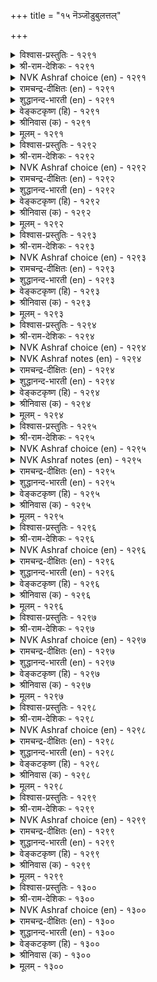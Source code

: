 +++
title = "१५ नॆञ्जॊडुबुलत्तल्"

+++


<details><summary>विश्वास-प्रस्तुतिः - १२९१</summary>

अवर्नॆञ्जु अवर्क्कादल् कण्डुम् ऎवऩ्नॆञ्जे
नीऎमक्कु आगा तदु। १२९१
</details>

<details><summary>श्री-राम-देशिकः - १२९१</summary>

विस्मृत नः प्रियाधीनं वर्तते तस्य मानसम् ।  
स्थित्वा त्वं मद्धशे चित्त ! न साह्यं कुरुषे मम ॥ १२९१॥
</details>

<details><summary>NVK Ashraf choice (en) - १२९१</summary>

१२९१
My heart! You see his heart and stand by him,
But why don’t you stand by me? *
(W.H. Drew and J. Lazarus)
</details>

<details><summary>रामचन्द्र-दीक्षितः (en) - १२९१</summary>

1291 avarneñcu avarkkātal kaṇṭum evaṉneñcē  
nīemakku ākā tatu.

1291\. O! My heart, though you know that my husband’s heart thinks only o^ himself, how is it you think of him and not of me?  
</details>

<details><summary>शुद्धानन्द-भारती (en) - १२९१</summary>

1\. அவர்நெஞ்சு அவர்க்காதல் கண்டும் எவன்நெஞ்சே  
நீஎமக்கு ஆகா தது.  
You see, his heart is his alone;  
Why not my heart be all my own?        1291  
</details>

<details><summary>वेङ्कटकृष्ण (हि) - १२९१</summary>

1291
उनका दिल उनका रहा, देते उनका साथ ।  
उसे देख भी, हृदय तू, क्यों नहिं मेरे साथ ॥
</details>

<details><summary>श्रीनिवास (क) - १२९१</summary>

1291. ओ हृदयवे, अवर हृदयवु (नन्नन्नु निर्लक्षिसि) अवर इच्छिगनु गुणवागि नडॆयुत्तिरुवुदन्नु तिळिदू नीनु
नन्न सङ्गातियागिरदॆ अवरॆडॆगॆ हारुत्तिरुवॆयेकॆ?

</details>

<details><summary>मूलम् - १२९१</summary>

अवर्नॆञ्जु अवर्क्कादल् कण्डुम् ऎवऩ्नॆञ्जे
नीऎमक्कु आगा तदु। १२९१
</details>

<details><summary>विश्वास-प्रस्तुतिः - १२९२</summary>

उऱाअ तवर्क्कण्ड कण्णुम् अवरैच्
चॆऱाअरॆऩच् चेऱियॆऩ् नॆञ्जु। १२९२
</details>

<details><summary>श्री-राम-देशिकः - १२९२</summary>

कामुको न वृणोत्यस्मानिति ज्ञात्वापि हे मनः ।  
न स कुप्येदिति धिया त्वं प्रयासि तदन्तिकम् ॥ १२९२॥
</details>

<details><summary>NVK Ashraf choice (en) - १२९२</summary>

१२९२
My heart! Having seen his indifference,
Why do you go after him in hope? *
(P.S. Sundaram), (K. Krishnaswamy & Vijaya Ramkumar)
</details>

<details><summary>रामचन्द्र-दीक्षितः (en) - १२९२</summary>

1292 uṟāa tavarkaṇṭa kaṇṇum avaraic  
ceṟāareṉac cēṟieṉ neñcu.

1292\. O! My heart, knowing that he has no thought for you, still you run after him expecting no refusal.  
</details>

<details><summary>शुद्धानन्द-भारती (en) - १२९२</summary>

2\. உறாஅ தவர்கண்ட கண்ணும் அவரைச்  
செறாஅரெனச் சேறிஎன் நெஞ்சு.  
O heart, you see how he slights me  
Yet you clasp him as if friendly.        1292  
</details>

<details><summary>वेङ्कटकृष्ण (हि) - १२९२</summary>

1292
प्रिय को निर्मम देख भी, ‘वे नहिं हो नाराज़’ ।  
यों विचार कर तू चला, रे दिल, उनके पास ॥
</details>

<details><summary>श्रीनिवास (क) - १२९२</summary>

1292. नन्न हृदयवे! अवरु नन्न मेलॆ प्रीति इल्लद कटुकरॆन्दु तिळिदू नीनु अवरु कोपिसलाररॆन्दु
भाविसि अवरन्नु सेरिकॊळ्ळुत्तिद्दिये!

</details>

<details><summary>मूलम् - १२९२</summary>

उऱाअ तवर्क्कण्ड कण्णुम् अवरैच्
चॆऱाअरॆऩच् चेऱियॆऩ् नॆञ्जु। १२९२
</details>

<details><summary>विश्वास-प्रस्तुतिः - १२९३</summary>

कॆट्टार्क्कु नट्टार्इल् ऎऩ्पदो नॆञ्जेनी
पॆट्टाङ्गु अवर्बिऩ् सॆलल्। १२९३
</details>

<details><summary>श्री-राम-देशिकः - १२९३</summary>

मां विहाय यथेच्छं हि प्रयासि त्वं प्रियं प्रति ।  
न सन्ति मित्राण्यार्तानामिति किं मन्यसे मनः ! ॥ १२९३॥
</details>

<details><summary>NVK Ashraf choice (en) - १२९३</summary>

१२९३
O my heart! Is it because the fallen have no friends
That you madly run after him?
( Shuddhananda Bharatiar), (N.V.K. Ashraf)
</details>

<details><summary>रामचन्द्र-दीक्षितः (en) - १२९३</summary>

1293 keṭṭārkku naṭṭāril eṉpatō neñcēnī  
peṭṭāṅku avarpiṉ celal.

1293\. 0! My heart, you go after him without my permission. Is it because none will befriend those in adversity?  
</details>

<details><summary>शुद्धानन्द-भारती (en) - १२९३</summary>

3\. கெட்டார்க்கு நட்டார்இல் என்பதோ நெஞ்சேநீ  
பெட்டாங்கு அவர்பின் செலல்.  
You follow him at will. Is it  
"The fallen have no friends" my heart?        1293  
</details>

<details><summary>वेङ्कटकृष्ण (हि) - १२९३</summary>

1293
रे दिल, जो हैं कष्ट में, उनके हैं नहिं इष्ट ।  
सो क्या उनका पिछलगा, बना यथा निज इष्ट ॥
</details>

<details><summary>श्रीनिवास (क) - १२९३</summary>

1293. हृदयवे! नीनु इच्छिसिद रीतियल्लिये अवर हिन्द होगलॆळसुवुदु "कॆट्टवङ्गॆ कॆळॆयिल्ल" ऎम्ब
भावनॆयिन्दले अल्लवॆ?

</details>

<details><summary>मूलम् - १२९३</summary>

कॆट्टार्क्कु नट्टार्इल् ऎऩ्पदो नॆञ्जेनी
पॆट्टाङ्गु अवर्बिऩ् सॆलल्। १२९३
</details>

<details><summary>विश्वास-प्रस्तुतिः - १२९४</summary>

इऩिअऩ्ऩ निऩ्ऩॊडु सूऴ्वार्यार् नॆञ्जे
तुऩिसॆय्दु तुव्वाय्गाण् मऱ्ऱु। १२९४
</details>

<details><summary>श्री-राम-देशिकः - १२९४</summary>

विप्रलम्भमकृत्वैव तेन भोगं तु वाञ्छसि ।  
चित्त ! को वा त्वया सार्ध विचारं कर्तुमीहते ॥ १२९४॥
</details>

<details><summary>NVK Ashraf choice (en) - १२९४</summary>

१२९४
Who will consult you hereafter, my heart,
Having failed to sulk before yielding? *
(M.S. Poornalingam Pillai), (P.S. Sundaram)
</details>

<details><summary>NVK Ashraf notes (en) - १२९४</summary>

१२९४. Compare with १२८४. "My friend, I went all set to quarrel, but my heart forgot and clasped him" - (P.S. Sundaram)
</details>

<details><summary>रामचन्द्र-दीक्षितः (en) - १२९४</summary>

1294 iṉiaṉṉa niṉṉoṭu cūḻvāryār neñcē  
tuṉiceytu tuvvāykāṇ maṟṟu.

1294\. O! My heart, if you see him, you do not resent his faults. Who can consult you for advice?  
</details>

<details><summary>शुद्धानन्द-भारती (en) - १२९४</summary>

4\. இனிஅன்ன நின்னோடு சூழ்வார்யார் நெஞ்சே  
துனிசெய்து துவ்வாய்காண் மற்று.  
You won't sulk first and then submit  
Who will then consult you, my heart?        1294  
</details>

<details><summary>वेङ्कटकृष्ण (हि) - १२९४</summary>

1294
रे दिल तू तो रूठ कर, बाद न ले सुख-स्वाद ।  
तुझसे कौन करे अभी, तत्सम्बन्धी बात ॥
</details>

<details><summary>श्रीनिवास (क) - १२९४</summary>

1294. हृदयवे! प्रियतमनॊडनॆ नीनु मॊदलु मुनिसिकॊण्डु आ नन्तरवे सुखवुण्णलॆळसिदॆ; इन्नु मुन्दॆ
अन्थ सन्निवेशगळल्लि निन्नॊडनॆ समालोचिसुववरु यारु?

</details>

<details><summary>मूलम् - १२९४</summary>

इऩिअऩ्ऩ निऩ्ऩॊडु सूऴ्वार्यार् नॆञ्जे
तुऩिसॆय्दु तुव्वाय्गाण् मऱ्ऱु। १२९४
</details>

<details><summary>विश्वास-प्रस्तुतिः - १२९५</summary>

पॆऱाअमै अञ्जुम् पॆऱिऩ्पिरिवु अञ्जुम्
अऱाअ इडुम्बैत्तॆऩ् नॆञ्जु। १२९५
</details>

<details><summary>श्री-राम-देशिकः - १२९५</summary>

अप्राप्ते नायके तस्य प्राप्त्यर्थ, प्राप्त्यनन्तरम् ।  
वियोगभीत्या चेत्येवं सर्वदा खिद्यते मनः ॥ १२९५॥
</details>

<details><summary>NVK Ashraf choice (en) - १२९५</summary>

१२९५
Anxious of not getting, and of losing when got,
Either way my heart is always anxious.
(N.V.K. Ashraf), (P.S. Sundaram)
</details>

<details><summary>NVK Ashraf notes (en) - १२९५</summary>

१२९५. Compare with ११७९. "Sleepless when he is not here, sleepless when he is, either way my eyes never rest" - (P.S. Sundaram)
</details>

<details><summary>रामचन्द्र-दीक्षितः (en) - १२९५</summary>

1295 peṟāamai añcum peṟiṉpirivu añcum  
aṟāa iṭumpaittueṉ neñcu.

1295\. My mind can have only endless anxiety; for I fear both when he is with me and also without me.  
</details>

<details><summary>शुद्धानन्द-भारती (en) - १२९५</summary>

5\. பெறாஅமை அஞ்சும் பெறின்பிரிவு அஞ்சும்  
அறாஅ இடும்பைத்தென் நெஞ்சு.  
Frets to gain and fears loss in gain  
O my heart suffers ceaseless pain.        1295  
</details>

<details><summary>वेङ्कटकृष्ण (हि) - १२९५</summary>

1295
न मिल तो भय, या मिले, तो भेतव्य वियोग ।  
मेरा दिल है चिर दुखी, वियोग या संयोग ॥
</details>

<details><summary>श्रीनिवास (क) - १२९५</summary>

1295. इनियनन्नु पडॆयदिरुवाग, आ स्थितियन्नु नॆनॆदु अञ्जुत्तदॆ; पडॆदाग, अगलिकॆयन्नु नॆनॆदु अञ्जुत्तदॆ.
(ई रीति) नन्न हृदयवु तीरद दुःखक्कॆ भागियागिदॆ.

</details>

<details><summary>मूलम् - १२९५</summary>

पॆऱाअमै अञ्जुम् पॆऱिऩ्पिरिवु अञ्जुम्
अऱाअ इडुम्बैत्तॆऩ् नॆञ्जु। १२९५
</details>

<details><summary>विश्वास-प्रस्तुतिः - १२९६</summary>

तऩिये इरुन्दु निऩैत्तक्काल् ऎऩ्ऩैत्
तिऩिय इरुन्ददॆऩ् नॆञ्जु। १२९६
</details>

<details><summary>श्री-राम-देशिकः - १२९६</summary>

वियुक्तप्रियदोषाणां स्मरणावसरे सति ।  
मां भक्षयति किं चित्तमितीव व्यसनं मम ॥ १२९६॥
</details>

<details><summary>NVK Ashraf choice (en) - १२९६</summary>

१२९६
If my heart stays with me here,
It is to devour me when I am musing alone. *
(P.S. Sundaram), (V.V.S. Aiyar)
</details>

<details><summary>रामचन्द्र-दीक्षितः (en) - १२९६</summary>

1296 taṉiyē iruntu niṉaittakkāl eṉṉait  
tiṉiya iruntatueṉ neñcu.

1296\. My heart eats me up when I think of him in my loneliness.  
</details>

<details><summary>शुद्धानन्द-भारती (en) - १२९६</summary>

6\. தனியே இருந்து நினைத்தக்கால் என்னைத்  
தினிய இருந்ததுஎன் நெஞ்சு.  
My itching mind eats me anon  
As I muse on him all alone.        1296  
</details>

<details><summary>वेङ्कटकृष्ण (हि) - १२९६</summary>

1296
विरह दशा में अलग रह, जब करती थी याद ।  
मानों मेरा दिल मुझे, खाता था रह साथ ॥
</details>

<details><summary>श्रीनिवास (क) - १२९६</summary>

1296. प्रियतमनिन्द दूरवागि ऒभ्भळे इद्दु, अवर कठिण मनस्सन्नु नॆनॆयुत्तिरुवागलॆल्ल, दुःखवुक्कि बन्दु
नन्न हृदयवु नन्नन्ने तिन्नुव हागॆ इत्तु!

</details>

<details><summary>मूलम् - १२९६</summary>

तऩिये इरुन्दु निऩैत्तक्काल् ऎऩ्ऩैत्
तिऩिय इरुन्ददॆऩ् नॆञ्जु। १२९६
</details>

<details><summary>विश्वास-प्रस्तुतिः - १२९७</summary>

नाणुम् मऱन्देऩ् अवर्मऱक् कल्लाऎऩ्
माणा मडनॆञ्जिऱ् पट्टु। १२९७
</details>

<details><summary>श्री-राम-देशिकः - १२९७</summary>

विस्मर्तु कामुको येन मनसा नैव शक्यते ।  
तादृङ्मूढमनोयोगात् लज्जां विस्मृतवत्यहम् ॥ १२९७॥
</details>

<details><summary>NVK Ashraf choice (en) - १२९७</summary>

१२९७
Even modesty I have forgotten,
Due to my meek and foolish heart unable to forget him. *
(W.H. Drew and J. Lazarus), (P.S. Sundaram)
</details>

<details><summary>रामचन्द्र-दीक्षितः (en) - १२९७</summary>

1297 nāṇum maṟantēṉ avarmaṟak kallāeṉ  
māṇā maṭaneñcil paṭṭu.

1297\. With my foolish heart remembering him who has forgotten me, I have forgotten even my sense of shame.  
</details>

<details><summary>शुद्धानन्द-भारती (en) - १२९७</summary>

7\. நாணும் மறந்தேன் அவர்மறக் கல்லாஎன்  
மாணா மடநெஞ்சிற் பட்டு.  
forget shame but not his thought  
In mean foolish mind I'm caught.        1297  
</details>

<details><summary>वेङ्कटकृष्ण (हि) - १२९७</summary>

1297
मूढ हृदय बहुमति रहित, नहीं भूलता नाथ ।  
मैं भूली निज लाज भी, पड़ कर इसके साथ ॥
</details>

<details><summary>श्रीनिवास (क) - १२९७</summary>

1297. इनियनन्नु मरॆयलारद नन्न मानगॆट्ट मूर्ख मनस्सिन हिडितक्कॆ सिक्किकॊण्डु हॆण्तनद नाचिकॆयन्नु मरॆतिद्देनॆ.

</details>

<details><summary>मूलम् - १२९७</summary>

नाणुम् मऱन्देऩ् अवर्मऱक् कल्लाऎऩ्
माणा मडनॆञ्जिऱ् पट्टु। १२९७
</details>

<details><summary>विश्वास-प्रस्तुतिः - १२९८</summary>

ऎळ्ळिऩ् इळिवाम्ऎऩ्ऱु ऎण्णि अवर्दिऱम्
उळ्ळुम् उयिर्क्कादल् नॆञ्जु। १२९८
</details>

<details><summary>श्री-राम-देशिकः - १२९८</summary>

अप्रीतनायकोपेक्षा न युक्तेति विचिन्त्य तु ।  
जीवनाशायुतं चित्तं सदा ध्यायति तद्गुणान् ॥ १२९८॥
</details>

<details><summary>NVK Ashraf choice (en) - १२९८</summary>

१२९८
My dear loving heart decrees, my lord is not to be shamed
And thus hails only his glory. *
(K.R. Srinivasa Iyengar), ( Shuddhananda Bharatiar)
</details>

<details><summary>रामचन्द्र-दीक्षितः (en) - १२९८</summary>

1298 eḷḷiṉ iḷivāmeṉṟu eṇṇi avartiṟam  
uḷḷum uyirkkātal neñcu.

1298\. My heart that loves life and views it ignoble to blame and to deny access to him, ever thinks of his success.  
</details>

<details><summary>शुद्धानन्द-भारती (en) - १२९८</summary>

8\. எள்ளின் இளிவாம்என்று எண்ணி அவர்திறம்  
உள்ளும் உயிர்க்காதல் நெஞ்சு.  
My heart living in love of him  
Hails his glory ignoring blame.        1298  
</details>

<details><summary>वेङ्कटकृष्ण (हि) - १२९८</summary>

1298
नाथ-उपेक्षा निंद्य है, यों करके सुविचार ।  
करता उनका गुण-स्मरण, यह दिल जीवन-प्यार ॥
</details>

<details><summary>श्रीनिवास (क) - १२९८</summary>

1298. जीवद मेलॆ प्रीतियिट्ट नन्न हृदयवु, अगलिद इनियनन्नु निन्दिसिदरॆ परिहारवागुवुदॆन्दु बगॆदु, अवन
उन्नत गुणगळन्ने नॆनॆयुत्तिरुवुदु.

</details>

<details><summary>मूलम् - १२९८</summary>

ऎळ्ळिऩ् इळिवाम्ऎऩ्ऱु ऎण्णि अवर्दिऱम्
उळ्ळुम् उयिर्क्कादल् नॆञ्जु। १२९८
</details>

<details><summary>विश्वास-प्रस्तुतिः - १२९९</summary>

तुऩ्पत्तिऱ्कु यारे तुणैयावार् तामुडैय
नॆञ्जन् दुणैयल् वऴि। १२९९
</details>

<details><summary>श्री-राम-देशिकः - १२९९</summary>

स्वस्य दुःखे समायाते स्वाधीनं स्वीयमानसम् ।  
स्वस्मै साह्यं न कुर्याच्चेत् के वान्ये साह्यकारिणः ॥ १२९९॥
</details>

<details><summary>NVK Ashraf choice (en) - १२९९</summary>

१२९९
Who will help one in distress,
When one’s own heart refuses to help? *
(W.H. Drew and J. Lazarus)
</details>

<details><summary>रामचन्द्र-दीक्षितः (en) - १२९९</summary>

1299 tuṉpattiṟku yārē tuṇaiyāvār tāmuṭaiya  
neñcam tuṇaiyal vaḻi.

1299\. Who will be a friend in misery but one’s own heart?  
</details>

<details><summary>शुद्धानन्द-भारती (en) - १२९९</summary>

9\. துன்பத்திற்கு யாரே துணையாவார் தாமுடைய  
நெஞ்சம் துணையல் வழி.  
Who support a man in grief  
If lover's heart denies relief?        1299  
</details>

<details><summary>वेङ्कटकृष्ण (हि) - १२९९</summary>

1299
संकट होने पर मदद, कौन करेगा हाय ।  
जब कि निजी दिल आपना, करता नहीं सहाय ॥
</details>

<details><summary>श्रीनिवास (क) - १२९९</summary>

1299. दुःखद समयदल्लि तम्मल्लिरुव मनस्से जतॆयागिरद पक्षदल्लि बेरॆ यारु जतॆयागबल्लरु?

</details>

<details><summary>मूलम् - १२९९</summary>

तुऩ्पत्तिऱ्कु यारे तुणैयावार् तामुडैय
नॆञ्जन् दुणैयल् वऴि। १२९९
</details>

<details><summary>विश्वास-प्रस्तुतिः - १३००</summary>

तञ्जम् तमरल्लर् एदिलार् तामुडैय
नॆञ्जम् तमरल् वऴि। १३००
</details>

<details><summary>श्री-राम-देशिकः - १३००</summary>

स्वशस्थं स्वीयचित्तं बन्धुतां चेन्न पालयेत् ।  
बन्धत्वपालनाभावो ह्यन्येषां युज्यते किल ॥ १३००॥
</details>

<details><summary>NVK Ashraf choice (en) - १३००</summary>

१३००
When one's own heart behaves like a stranger,
Why talk of strangers?
(P.S. Sundaram)
</details>

<details><summary>रामचन्द्र-दीक्षितः (en) - १३००</summary>

1300 tañcam tamarallar ētilār tāmuṭaiya  
neñcam tamaral vaḻi. tiṟaṉ kāṭṭuka

1300\. If one’s own heart turns against one, how can one expect anything but hostility from others?  
</details>

<details><summary>शुद्धानन्द-भारती (en) - १३००</summary>

10\. தஞ்சம் தமரல்லர் ஏதிலார் தாமுடைய  
நெஞ்சம் தமரல் வழி.  
Why wonder if strangers disown  
When one's own heart is not his own?        1300  
</details>

<details><summary>वेङ्कटकृष्ण (हि) - १३००</summary>

1300
बन्धु बनें नहिं अन्य जन, है यह सहज, विचार ।  
जब अपना दिल ही नहीं, बनता नातेदार ॥
</details>

<details><summary>श्रीनिवास (क) - १३००</summary>

1300. तम्मल्लिरुव मनस्से नॆण्टनागि ऒदगद पक्षदल्लि, इतररु तम्मवरागदिरुवुदरल्लि आश्चर्यवेनिदॆ!
</details>

<details><summary>मूलम् - १३००</summary>

तञ्जम् तमरल्लर् एदिलार् तामुडैय
नॆञ्जम् तमरल् वऴि। १३००
</details>

